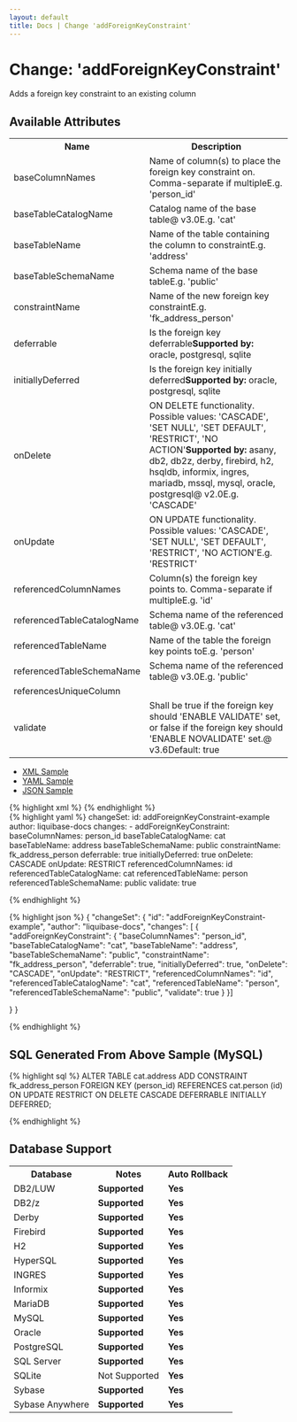 ```yaml
---
layout: default
title: Docs | Change 'addForeignKeyConstraint'
---
```


<!-- ====================================================== -->
<!-- GENERATED BY ChangeDocGenerator DO NOT MODIFY MANUALLY -->
<!-- ====================================================== -->

  <script>
  $(function() {
    $( "#changelog-tabs" ).tabs();
  });
</script>

# Change: 'addForeignKeyConstraint'

Adds a foreign key constraint to an existing column

## Available Attributes ##

<table class='attribs'>
<tr><th>Name</th><th>Description</th></tr>
<tr><td class="name" required>baseColumnNames</td><td class="desc">Name of column(s) to place the foreign key constraint on. Comma-separate if multiple<span class="right"><span class="sample">E.g. <span class="val">&#x27;person_id&#x27;</span></span></span></td></tr>
<tr><td class="name">baseTableCatalogName</td><td class="desc">Catalog name of the base table<span class="right"><span class="since">@ v3.0</span><span class="sample">E.g. <span class="val">&#x27;cat&#x27;</span></span></span></td></tr>
<tr><td class="name" required>baseTableName</td><td class="desc">Name of the table containing the column to constraint<span class="right"><span class="sample">E.g. <span class="val">&#x27;address&#x27;</span></span></span></td></tr>
<tr><td class="name">baseTableSchemaName</td><td class="desc">Schema name of the base table<span class="right"><span class="sample">E.g. <span class="val">&#x27;public&#x27;</span></span></span></td></tr>
<tr><td class="name" required>constraintName</td><td class="desc">Name of the new foreign key constraint<span class="right"><span class="sample">E.g. <span class="val">&#x27;fk_address_person&#x27;</span></span></span></td></tr>
<tr><td class="name">deferrable</td><td class="desc">Is the foreign key deferrable<span class="right"></span><span class="right"><b>Supported by: </b>oracle, postgresql, sqlite</span></td></tr>
<tr><td class="name">initiallyDeferred</td><td class="desc">Is the foreign key initially deferred<span class="right"></span><span class="right"><b>Supported by: </b>oracle, postgresql, sqlite</span></td></tr>
<tr><td class="name">onDelete</td><td class="desc">ON DELETE functionality. Possible values: 'CASCADE', 'SET NULL', 'SET DEFAULT', 'RESTRICT', 'NO ACTION'<span class="support"><b>Supported by: </b>asany, db2, db2z, derby, firebird, h2, hsqldb, informix, ingres, mariadb, mssql, mysql, oracle, postgresql</span><span class="right"><span class="since">@ v2.0</span><span class="sample">E.g. <span class="val">&#x27;CASCADE&#x27;</span></span></span></td></tr>
<tr><td class="name">onUpdate</td><td class="desc">ON UPDATE functionality. Possible values: 'CASCADE', 'SET NULL', 'SET DEFAULT', 'RESTRICT', 'NO ACTION'<span class="right"><span class="sample">E.g. <span class="val">&#x27;RESTRICT&#x27;</span></span></span></td></tr>
<tr><td class="name" required>referencedColumnNames</td><td class="desc">Column(s) the foreign key points to. Comma-separate if multiple<span class="right"><span class="sample">E.g. <span class="val">&#x27;id&#x27;</span></span></span></td></tr>
<tr><td class="name">referencedTableCatalogName</td><td class="desc">Schema name of the referenced table<span class="right"><span class="since">@ v3.0</span><span class="sample">E.g. <span class="val">&#x27;cat&#x27;</span></span></span></td></tr>
<tr><td class="name" required>referencedTableName</td><td class="desc">Name of the table the foreign key points to<span class="right"><span class="sample">E.g. <span class="val">&#x27;person&#x27;</span></span></span></td></tr>
<tr><td class="name">referencedTableSchemaName</td><td class="desc">Schema name of the referenced table<span class="right"><span class="since">@ v3.0</span><span class="sample">E.g. <span class="val">&#x27;public&#x27;</span></span></span></td></tr>
<tr><td class="name">referencesUniqueColumn</td><td class="desc"><span class="right"></span></td></tr>
<tr><td class="name">validate</td><td class="desc">Shall be true if the foreign key should 'ENABLE VALIDATE' set, or false if the foreign key should 'ENABLE NOVALIDATE' set.<span class="right"><span class="since">@ v3.6</span><span class="default">Default: <span class="val">true</span></span></span></td></tr>
</table>

<div id='changelog-tabs'>
<ul>
    <li><a href="#tab-xml">XML Sample</a></li>
    <li><a href="#tab-yaml">YAML Sample</a></li>
    <li><a href="#tab-json">JSON Sample</a></li>
  </ul>
<div id='tab-xml'>
{% highlight xml %}
<changeSet author="liquibase-docs" id="addForeignKeyConstraint-example">
    <addForeignKeyConstraint baseColumnNames="person_id"
            baseTableCatalogName="cat"
            baseTableName="address"
            baseTableSchemaName="public"
            constraintName="fk_address_person"
            deferrable="true"
            initiallyDeferred="true"
            onDelete="CASCADE"
            onUpdate="RESTRICT"
            referencedColumnNames="id"
            referencedTableCatalogName="cat"
            referencedTableName="person"
            referencedTableSchemaName="public"
            validate="true"/>
</changeSet>
{% endhighlight %}
</div>
<div id='tab-yaml'>
{% highlight yaml %}
changeSet:
  id: addForeignKeyConstraint-example
  author: liquibase-docs
  changes:
  - addForeignKeyConstraint:
      baseColumnNames: person_id
      baseTableCatalogName: cat
      baseTableName: address
      baseTableSchemaName: public
      constraintName: fk_address_person
      deferrable: true
      initiallyDeferred: true
      onDelete: CASCADE
      onUpdate: RESTRICT
      referencedColumnNames: id
      referencedTableCatalogName: cat
      referencedTableName: person
      referencedTableSchemaName: public
      validate: true

{% endhighlight %}
</div>
<div id='tab-json'>
{% highlight json %}
{
  "changeSet": {
    "id": "addForeignKeyConstraint-example",
    "author": "liquibase-docs",
    "changes": [
      {
        "addForeignKeyConstraint": {
          "baseColumnNames": "person_id",
          "baseTableCatalogName": "cat",
          "baseTableName": "address",
          "baseTableSchemaName": "public",
          "constraintName": "fk_address_person",
          "deferrable": true,
          "initiallyDeferred": true,
          "onDelete": "CASCADE",
          "onUpdate": "RESTRICT",
          "referencedColumnNames": "id",
          "referencedTableCatalogName": "cat",
          "referencedTableName": "person",
          "referencedTableSchemaName": "public",
          "validate": true
        }
      }]
    
  }
}

{% endhighlight %}
</div>
</div>


## SQL Generated From Above Sample (MySQL)

{% highlight sql %}
ALTER TABLE cat.address ADD CONSTRAINT fk_address_person FOREIGN KEY (person_id) REFERENCES cat.person (id) ON UPDATE RESTRICT ON DELETE CASCADE DEFERRABLE INITIALLY DEFERRED;


{% endhighlight %}

## Database Support

<table style='border:1;'>
<tr><th>Database</th><th>Notes</th><th>Auto Rollback</th></tr>
<tr><td>DB2/LUW</td><td><b>Supported</b></td><td><b>Yes</b></td></tr>
<tr><td>DB2/z</td><td><b>Supported</b></td><td><b>Yes</b></td></tr>
<tr><td>Derby</td><td><b>Supported</b></td><td><b>Yes</b></td></tr>
<tr><td>Firebird</td><td><b>Supported</b></td><td><b>Yes</b></td></tr>
<tr><td>H2</td><td><b>Supported</b></td><td><b>Yes</b></td></tr>
<tr><td>HyperSQL</td><td><b>Supported</b></td><td><b>Yes</b></td></tr>
<tr><td>INGRES</td><td><b>Supported</b></td><td><b>Yes</b></td></tr>
<tr><td>Informix</td><td><b>Supported</b></td><td><b>Yes</b></td></tr>
<tr><td>MariaDB</td><td><b>Supported</b></td><td><b>Yes</b></td></tr>
<tr><td>MySQL</td><td><b>Supported</b></td><td><b>Yes</b></td></tr>
<tr><td>Oracle</td><td><b>Supported</b></td><td><b>Yes</b></td></tr>
<tr><td>PostgreSQL</td><td><b>Supported</b></td><td><b>Yes</b></td></tr>
<tr><td>SQL Server</td><td><b>Supported</b></td><td><b>Yes</b></td></tr>
<tr><td>SQLite</td><td>Not Supported</td><td><b>Yes</b></td></tr>
<tr><td>Sybase</td><td><b>Supported</b></td><td><b>Yes</b></td></tr>
<tr><td>Sybase Anywhere</td><td><b>Supported</b></td><td><b>Yes</b></td></tr>
</table>
